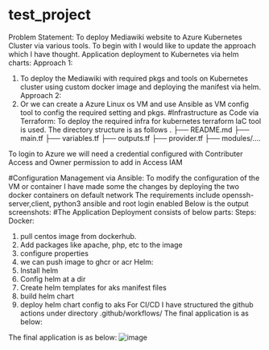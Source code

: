 # test_project


Problem Statement: To deploy Mediawiki website to Azure Kubernetes Cluster via various tools.
To begin with I would like to update the approach which I have thought.
Application deployment to Kubernetes via helm charts:
Approach 1:
1.	To deploy the Mediawiki with required pkgs and tools on Kubernetes cluster using custom docker image and deploying the manifest via helm. Approach 2:
2.	Or we can create a Azure Linux os VM and use Ansible as VM config tool to config the required setting and pkgs.
#Infrastructure as Code via Terraform: To deploy the required infra for kubernetes terraform IaC tool is used. The directory structure is as follows
 .
├── README.md
├── main.tf
├── variables.tf
├── outputs.tf
├── provider.tf 
├── modules/....


To login to Azure we will need a credential configured with Contributer Access and Owner permission to add in Access IAM

#Configuration Management via Ansible: 
To modify the configuration of the VM or container I have made some the changes by deploying the two docker containers on default network The requirements include openssh-server,client, python3 ansible and root login enabled
Below is the output screenshots:
#The Application Deployment consists of below parts:
Steps:
Docker:
1.	pull centos image from dockerhub.
2.	Add packages like apache, php, etc to the image
3.	configure properties
4.	we can push image to ghcr or acr
Helm:
1.	Install helm
2.	Config helm at a dir
3.	Create helm templates for aks manifest files
4.	build helm chart
5.	deploy helm chart config to aks
For CI/CD I have structured the github actions under directory .github/workflows/
The final application is as below:


The final application is as below:
![image](https://user-images.githubusercontent.com/30085103/179346248-b774cec0-dbef-4818-99e0-13105890a0c0.png)



